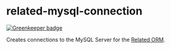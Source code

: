 # related-mysql-connection

[![Greenkeeper badge](https://badges.greenkeeper.io/eventEmitter/related-mysql-connection.svg)](https://greenkeeper.io/)

Creates connections to the MySQL Server for the [Related ORM](https://www.npmjs.com/package/related).